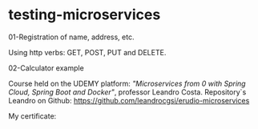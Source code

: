 # testing-microservices


01-Registration of name, address, etc.

Using http verbs: GET, POST, PUT and DELETE.

02-Calculator example

Course held on the UDEMY platform: *"Microservices from 0 with Spring Cloud, Spring Boot and Docker"*, professor Leandro Costa. Repository`s Leandro on Github: https://github.com/leandrocgsi/erudio-microservices 


My certificate:
